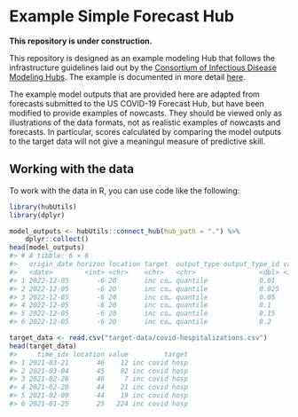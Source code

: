 
<!-- README.md is generated from README.Rmd. Please edit that file -->

# Example Simple Forecast Hub

**This repository is under construction.**

This repository is designed as an example modeling Hub that follows the
infrastructure guidelines laid out by the [Consortium of Infectious
Disease Modeling
Hubs](https://github.com/hubverse-org/). The example
is documented in more detail
[here](https://hubverse.io/en/latest/format/intro-data-formats.html#running-examples).

The example model outputs that are provided here are adapted from
forecasts submitted to the US COVID-19 Forecast Hub, but have been
modified to provide examples of nowcasts. They should be viewed only as
illustrations of the data formats, not as realistic examples of nowcasts
and forecasts. In particular, scores calculated by comparing the model
outputs to the target data will not give a meaningul measure of
predictive skill.

## Working with the data

To work with the data in R, you can use code like the following:

``` r
library(hubUtils)
library(dplyr)

model_outputs <- hubUtils::connect_hub(hub_path = ".") %>%
    dplyr::collect()
head(model_outputs)
#> # A tibble: 6 × 8
#>   origin_date horizon location target  output_type output_type_id value model_id
#>   <date>        <int> <chr>    <chr>   <chr>                <dbl> <int> <chr>   
#> 1 2022-12-05       -6 20       inc co… quantile             0.01     22 UMass-ar
#> 2 2022-12-05       -6 20       inc co… quantile             0.025    24 UMass-ar
#> 3 2022-12-05       -6 20       inc co… quantile             0.05     26 UMass-ar
#> 4 2022-12-05       -6 20       inc co… quantile             0.1      28 UMass-ar
#> 5 2022-12-05       -6 20       inc co… quantile             0.15     30 UMass-ar
#> 6 2022-12-05       -6 20       inc co… quantile             0.2      32 UMass-ar

target_data <- read.csv("target-data/covid-hospitalizations.csv")
head(target_data)
#>     time_idx location value         target
#> 1 2021-03-21       46    12 inc covid hosp
#> 2 2021-03-04       45    82 inc covid hosp
#> 3 2021-02-26       46     7 inc covid hosp
#> 4 2021-02-20       44    21 inc covid hosp
#> 5 2021-02-09       44    19 inc covid hosp
#> 6 2021-01-25       25   224 inc covid hosp
```
